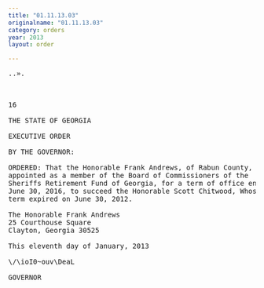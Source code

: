 ```yaml
---
title: "01.11.13.03"
originalname: "01.11.13.03"
category: orders
year: 2013
layout: order

---
```

<pre>
..».

   

16

THE STATE OF GEORGIA

EXECUTIVE ORDER

BY THE GOVERNOR:

ORDERED: That the Honorable Frank Andrews, of Rabun County, Georgia, is
appointed as a member of the Board of Commissioners of the
Sheriffs Retirement Fund of Georgia, for a term of office ending
June 30, 2016, to succeed the Honorable Scott Chitwood, Whose
term expired on June 30, 2012.

The Honorable Frank Andrews
25 Courthouse Square
Clayton, Georgia 30525

This eleventh day of January, 2013

\/\ioI0~ouv\DeaL

GOVERNOR

</pre>
